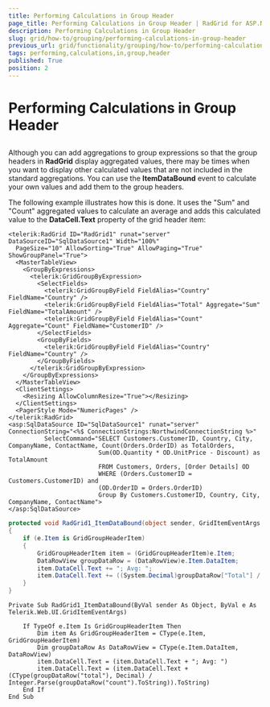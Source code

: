```yaml
---
title: Performing Calculations in Group Header
page_title: Performing Calculations in Group Header | RadGrid for ASP.NET AJAX Documentation
description: Performing Calculations in Group Header
slug: grid/how-to/grouping/performing-calculations-in-group-header
previous_url: grid/functionality/grouping/how-to/performing-calculations-in-group-header
tags: performing,calculations,in,group,header
published: True
position: 2
---
```


# Performing Calculations in Group Header



##

Although you can add aggregations to group expressions so that the group headers in **RadGrid** display aggregated values, there may be times when you want to display other calculated values that are not included in the standard aggregations. You can use the **ItemDataBound** event to calculate your own values and add them to the group headers.

The following example illustrates how this is done. It uses the "Sum" and "Count" aggregated values to calculate an average and adds this calculated value to the **DataCell.Text** property of the grid header item:



````ASP.NET
<telerik:RadGrid ID="RadGrid1" runat="server" DataSourceID="SqlDataSource1" Width="100%"
  PageSize="10" AllowSorting="True" AllowPaging="True" ShowGroupPanel="True">
  <MasterTableView>
    <GroupByExpressions>
      <telerik:GridGroupByExpression>
        <SelectFields>
          <telerik:GridGroupByField FieldAlias="Country" FieldName="Country" />
          <telerik:GridGroupByField FieldAlias="Total" Aggregate="Sum" FieldName="TotalAmount" />
          <telerik:GridGroupByField FieldAlias="Count" Aggregate="Count" FieldName="CustomerID" />
        </SelectFields>
        <GroupByFields>
          <telerik:GridGroupByField FieldAlias="Country" FieldName="Country" />
        </GroupByFields>
      </telerik:GridGroupByExpression>
    </GroupByExpressions>
  </MasterTableView>
  <ClientSettings>
    <Resizing AllowColumnResize="True"></Resizing>
  </ClientSettings>
  <PagerStyle Mode="NumericPages" />
</telerik:RadGrid>
<asp:SqlDataSource ID="SqlDataSource1" runat="server" ConnectionString="<%$ ConnectionStrings:NorthwindConnectionString %>"
          SelectCommand="SELECT Customers.CustomerID, Country, City, CompanyName, ContactName, Count(Orders.OrderID) as TotalOrders,
                         Sum(OD.Quantity * OD.UnitPrice - Discount) as TotalAmount
                         FROM Customers, Orders, [Order Details] OD
                         WHERE (Orders.CustomerID = Customers.CustomerID) and
                         (OD.OrderID = Orders.OrderID)
                         Group By Customers.CustomerID, Country, City, CompanyName, ContactName">
</asp:SqlDataSource>
````
````C#
protected void RadGrid1_ItemDataBound(object sender, GridItemEventArgs e)
{
    if (e.Item is GridGroupHeaderItem)
    {
        GridGroupHeaderItem item = (GridGroupHeaderItem)e.Item;
        DataRowView groupDataRow = (DataRowView)e.Item.DataItem;
        item.DataCell.Text += "; Avg: ";
        item.DataCell.Text += ((System.Decimal)groupDataRow["Total"] / (int.Parse(groupDataRow["Count"].ToString()))).ToString();
    }
}
````
````VB
Private Sub RadGrid1_ItemDataBound(ByVal sender As Object, ByVal e As Telerik.Web.UI.GridItemEventArgs)

    If TypeOf e.Item Is GridGroupHeaderItem Then
        Dim item As GridGroupHeaderItem = CType(e.Item, GridGroupHeaderItem)
        Dim groupDataRow As DataRowView = CType(e.Item.DataItem, DataRowView)
        item.DataCell.Text = (item.DataCell.Text + "; Avg: ")
        item.DataCell.Text = (item.DataCell.Text + (CType(groupDataRow("total"), Decimal) / Integer.Parse(groupDataRow("count").ToString)).ToString)
    End If
End Sub
````

